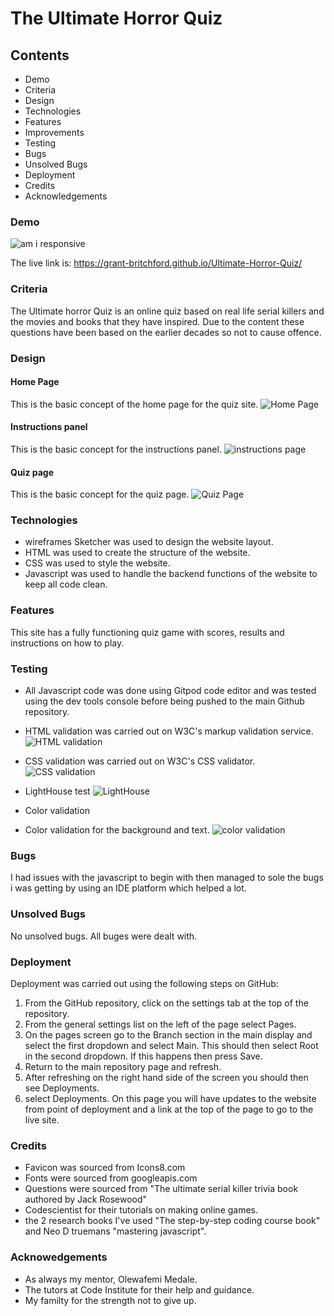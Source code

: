 # The Ultimate Horror Quiz

## Contents
- Demo
- Criteria
- Design
- Technologies
- Features
- Improvements
- Testing
- Bugs
- Unsolved Bugs
- Deployment
- Credits
- Acknowledgements

### Demo

![am i responsive](https://github.com/grant-britchford/Ultimate-Horror-Quiz/assets/145594323/9d23f95c-95e1-4878-9ab1-1469f1f47007)

The live link is: https://grant-britchford.github.io/Ultimate-Horror-Quiz/

### Criteria

The Ultimate horror Quiz is an online quiz based on real life serial killers and the movies and books that they have inspired. Due to the content these questions have been based on the earlier decades so not to cause offence.

### Design

#### Home Page
This is the basic concept of the home page for the quiz site.
![Home Page](https://github.com/grant-britchford/Ultimate-Horror-Quiz/assets/145594323/1140d261-50fb-4688-bd79-29f1d68950d9)

#### Instructions panel
This is the basic concept for the instructions panel.
![instructions page](https://github.com/grant-britchford/Ultimate-Horror-Quiz/assets/145594323/833fb839-feb3-486f-ac2f-4dc38762a699)

#### Quiz page
This is the basic concept for the quiz page.
![Quiz Page](https://github.com/grant-britchford/Ultimate-Horror-Quiz/assets/145594323/a3b1af9d-80da-445d-bee0-517193f3b7f7)


### Technologies

- wireframes Sketcher was used to design the website layout.
- HTML was used to create the structure of the website.
- CSS was used to style the website.
- Javascript was used to handle the backend functions of the website to keep all code clean.

### Features

This site has a fully functioning quiz game with scores, results and instructions on how to play.

### Testing

- All Javascript code was done using Gitpod code editor and was tested using the dev tools console before being pushed to the main Github repository.
- HTML validation was carried out on W3C's markup validation service.
![HTML validation](https://github.com/grant-britchford/Ultimate-Horror-Quiz/assets/145594323/35476816-0f05-447b-93fd-2996fece6645)

- CSS validation was carried out on W3C's CSS validator.
![CSS validation](https://github.com/grant-britchford/Ultimate-Horror-Quiz/assets/145594323/d9b71e87-345f-45d5-9e4b-35b666998fbe)

- LightHouse test
![LightHouse](https://github.com/grant-britchford/Ultimate-Horror-Quiz/assets/145594323/f0136937-d0ea-451d-9764-3256214de5bb)

- Color validation
- Color validation for the background and text.
![color validation](https://github.com/grant-britchford/Ultimate-Horror-Quiz/assets/145594323/8868f8c0-83b2-416b-a586-afc7ac87731b)

### Bugs

I had issues with the javascript to begin with then managed to sole the bugs i was getting by using an IDE platform which helped a lot.

### Unsolved Bugs

No unsolved bugs. All buges were dealt with.

### Deployment

Deployment was carried out using the following steps on GitHub:

1. From the GitHub repository, click on the settings tab at the top of the repository.
2. From the general settings list on the left of the page select Pages.
3. On the pages screen go to the Branch section in the main display and select the first dropdown and select Main. This should then select Root in the second dropdown. If this happens then press Save.
4. Return to the main repository page and refresh.
5. After refreshing on the right hand side of the screen you should then see Deployments.
6. select Deployments. On this page you will have updates to the website from point of deployment and a link at the top of the page to go to the live site.

### Credits

- Favicon was sourced from Icons8.com
- Fonts were sourced from googleapis.com
- Questions were sourced from "The ultimate serial killer trivia book authored by Jack Rosewood"
- Codescientist for their tutorials on making online games.
- the 2 research books I've used "The step-by-step coding course book" and Neo D truemans "mastering javascript".

### Acknowedgements

- As always my mentor, Olewafemi Medale.
- The tutors at Code Institute for their help and guidance.
- My familty for the strength not to give up.
